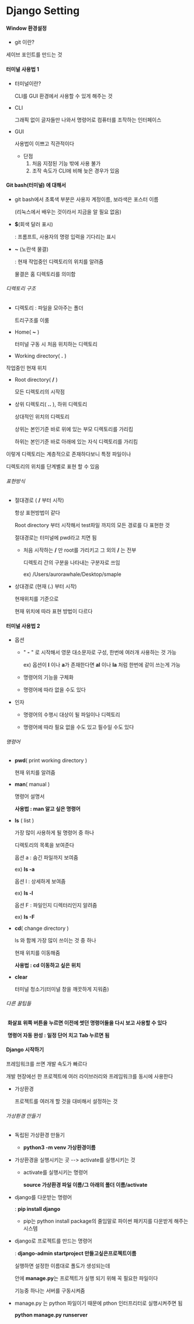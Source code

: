 # Django Setting



#### Window 환경설정

* git  이란?

세이브 포인트를 만드는 것



#### 터미널 사용법 1

* 터미널이란?

  CLI를 GUI 환경에서 사용할 수 있게 해주는 것

* CLI

  그래픽 없이 글자들만 나와서 명령어로 컴퓨터를 조작하는 인터페이스

* GUI

  사용법이 이쁘고 직관적이다

  * 단점
    1. 처음 지정된 기능 밖에 사용 불가
    2. 조작 속도가 CLI에 비해 늦은 경우가 있음

#### Git bash(터미널) 에 대해서

* git bash에서 초록색 부분은 사용자 계정이름, 보라색은 포스터 이름

  (리눅스에서 배우는 것이라서 지금을 알 필요 없음)

* **$**(회색 달러 표시)

  : 프롬프트, 사용자의 명령 입력을 기다리는 표시

* **~** (노란색 물결)

  : 현재 작업중인 디렉토리의 위치를 알려줌

  물결은 홈 디렉토리를 의미함

###### 디렉토리 구조

* 디렉토리 : 파일을 모아주는 폴더

  트리구조를 이룸

* Home( **~** )

  터미널 구동 시 처음 위치하는 디렉토리

*  Working directory( **.** )

  작업중인 현재 위치

* Root directory( **/** )

  모든 디렉토리의 시작점

* 상위 디렉토리( **..** ), 하위 디렉토리

  상대적인 위치의 디렉토리

  상위는 본인기준 바로 위에 있는 부모 디렉토리를 가리킴

  하위는 본인기준 바로 아래에 있는 자식 디렉토리를 가리킴

  

이렇게 디렉토리는 계층적으로 존재하다보니 특정 파일이나 

디렉토리의 위치를 단계별로 표현 할 수 있음

###### 표현방식

* 절대경로 ( **/** 부터 시작)

  항상 표현방법이 같다

  Root directory 부터 시작해서 test파일 까지의 모든 경로를 다 표현한 것

  절대경로는 터미널에 pwd라고 치면 됨

  * 처음 시작하는 **/** 만 root를 가리키고 그 외의 **/**  는 전부 

    디렉토리 간의 구분을 나타내는 구분자로 쓰임

    ex) /Users/aurorawhale/Desktop/smaple

* 상대경로 (현재 (**.**) 부터 시작)

  현재위치를 기준으로 

  현재 위치에 따라 표현 방법이 다르다

#### 터미널 사용법 2

* 옵션

  * " **-** " 로 시작해서 영문 대소문자로 구성, 한번에 여러개 사용하는 것 가능

    ex) 옵션이 **l** 이나 **a**가 존재한다면 **al** 이나 **la** 처럼 한번에 같이 쓰는게 가능

  * 명령어의 기능을 구체화

  * 명령어에 따라 없을 수도 있다

* 인자

  - 명령어의 수행시 대상이 될 파일이나 디렉토리

  - 명령어에 따라 필요 없을 수도 있고 필수일 수도 있다

###### 명령어

* **pwd**( print working directory )

  현재 위치를 알려줌

* **man**( manual )

  명령어 설명서

  **사용법 : man 알고 싶은 명령어**

* **ls** ( list )

  가장 많이 사용하게 될 명령어 중 하나

  디렉토리의 목록을 보여준다

  옵션 a : 숨긴 파일까지 보여줌

  ex) **ls -a**

  옵션 l : 상세하게 보여줌

  ex) **ls -l**

  옵션 F : 파일인지 디렉터리인지 알려줌

  ex) **ls -F**

* **cd**( change directory )

  ls 와 함께 가장 많이 쓰이는 것 중 하나

  현재 위치를 이동해줌

  **사용법 : cd 이동하고 싶은 위치**

* **clear**

  터미널 청소기(터미널 창을 깨끗하게 지워줌)

###### 다른 꿀팁들

​	**화살표 위쪽 버튼을 누르면 이전에 썻던 명령어들을 다시 보고 사용할 수 있다**

​	**명령어 자동 완성 : 일정 단어 치고 Tab 누르면 됨**



#### Django 시작하기

프레임워크를 쓰면 개발 속도가 빠르다

개발 현장에선 한 프로젝트에 여러 라이브러리와 프레임워크를 동시에 사용한다

* 가상환경

  프로젝트를 여러개 할 것을 대비해서 설정하는 것

###### 가상환경 만들기

* 독립된 가상환경 만들기
  * **python3 -m venv 가상환경이름**

* 가상환경을 실행시키는 곳 --> activate를 실행시키는 것

  * activate를 실행시키는 명령어

    **source 가상환경 파일 이름/그 아래의 폴더 이름/activate**

* django를 다운받는 명령어

  : **pip install django**

  * pip는 python install package의 줄임말로 파이썬 패키지를 다운받게 해주는 시스템

* django로 프로젝트를 만드는 명령어

  : **django-admin startproject 만들고싶은프로젝트이름**

  

  실행하면 설정한 이름대로 폴도가 생성되는데

  안에 **manage.py**는 프로젝트가 실행 되기 위해 꼭 필요한 파일이다

  기능중 하나는 서버를 구동시켜줌

  

* manage.py 는 python 파일이기 때문에 pthon 인터프리터로 실행시켜주면 됨

  **python manage.py runserver**

  

  

   